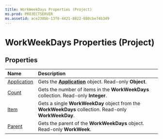 ```yaml
---
title: WorkWeekDays Properties (Project)
ms.prod: PROJECTSERVER
ms.assetid: ace238bb-13f0-4421-8822-880cbe74b349
---
```



# WorkWeekDays Properties (Project)

## Properties



|**Name**|**Description**|
|:-----|:-----|
|[Application](workweekdays-application-property-project.md)|Gets the  **[Application](application-object-project.md)** object. Read-only **Object**.|
|[Count](workweekdays-count-property-project.md)|Gets the number of items in the  **WorkWeekDays** collection. Read-only **Integer**.|
|[Item](workweekdays-item-property-project.md)|Gets a single  **WorkWeekDay** object from the **WorkWeekDays** collection. Read-only **WorkWeekDay**.|
|[Parent](workweekdays-parent-property-project.md)|Gets the parent of the  **WorkWeekDays** object. Read-only **WorkWeek**.|

